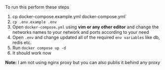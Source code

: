To run this perform these steps

1.    cp docker-compose.example.yml docker-compose.yml`
2.    `cp .env.example .env`
3.    Open `docker-compose.yml` using **vim or any other editor** and change the networks names to your network and ports according to your need
4.    Open `.env` and change updated all of the required `env variables` like db, redis etc.
5.    Run `docker compose up -d` 
6.    It should work now 

**Note:** I am not using nginx proxy but you can also publis it behind any proxy